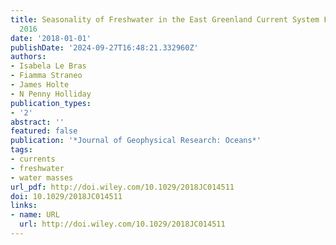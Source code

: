 ```yaml
---
title: Seasonality of Freshwater in the East Greenland Current System From 2014 to
  2016
date: '2018-01-01'
publishDate: '2024-09-27T16:48:21.332960Z'
authors:
- Isabela Le Bras
- Fiamma Straneo
- James Holte
- N Penny Holliday
publication_types:
- '2'
abstract: ''
featured: false
publication: '*Journal of Geophysical Research: Oceans*'
tags:
- currents
- freshwater
- water masses
url_pdf: http://doi.wiley.com/10.1029/2018JC014511
doi: 10.1029/2018JC014511
links:
- name: URL
  url: http://doi.wiley.com/10.1029/2018JC014511
---
```


